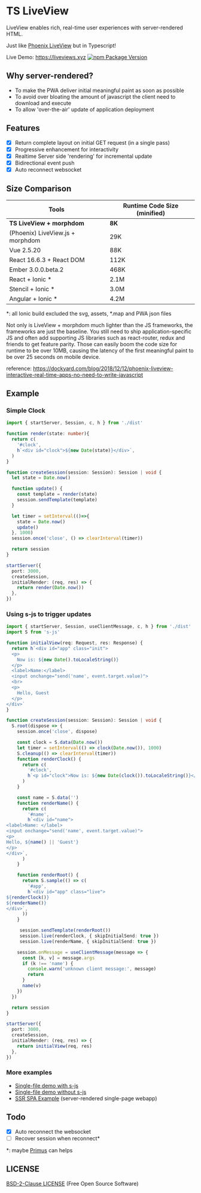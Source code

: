 # TS LiveView

LiveView enables rich, real-time user experiences with server-rendered HTML.

Just like [Phoenix LiveView](https://github.com/phoenixframework/phoenix_live_view) but in Typescript!

Live Demo: https://liveviews.xyz
[![npm Package Version](https://img.shields.io/npm/v/ts-liveview.svg?maxAge=2592000)](https://www.npmjs.com/package/ts-liveview)

## Why server-rendered?
- To make the PWA deliver initial meaningful paint as soon as possible
- To avoid over bloating the amount of javascript the client need to download and execute
- To allow 'over-the-air' update of application deployment

## Features
- [x] Return complete layout on initial GET request (in a single pass)
- [x] Progressive enhancement for interactivity
- [x] Realtime Server side 'rendering' for incremental update
- [x] Bidirectional event push
- [x] Auto reconnect websocket

## Size Comparison
| Tools | Runtime Code Size (minified) |
|---|---|
| **TS LiveView + morphdom** | **8K** |
| (Phoenix) LiveView.js + morphdom | 29K |
| Vue 2.5.20 | 88K |
| React 16.6.3 + React DOM | 112K |
| Ember 3.0.0.beta.2 | 468K |
| React + Ionic * | 2.1M |
| Stencil + Ionic * | 3.0M |
| Angular + Ionic * | 4.2M |

*: all Ionic build excluded the svg, assets, *.map and PWA json files

Not only is LiveView + morphdom much lighter than the JS frameworks, the frameworks are just the baseline. You still need to ship application-specific JS and often add supporting JS libraries such as react-router, redux and friends to get feature parity. Those can easily boom the code size for runtime to be over 10MB, causing the latency of the first meaningful paint to be over 25 seconds on mobile device.

reference: https://dockyard.com/blog/2018/12/12/phoenix-liveview-interactive-real-time-apps-no-need-to-write-javascript

## Example
### Simple Clock
```typescript
import { startServer, Session, c, h } from './dist'

function render(state: number){
  return c(
    '#clock',
    h`<div id="clock">${new Date(state)}</div>`,
  )
}

function createSession(session: Session): Session | void {
  let state = Date.now()

  function update() {
    const template = render(state)
    session.sendTemplate(template)
  }

  let timer = setInterval(()=>{
    state = Date.now()
    update()
  }, 1000)
  session.once('close', () => clearInterval(timer))

  return session
}

startServer({
  port: 3000,
  createSession,
  initialRender: (req, res) => {
    return render(Date.now())
  },
})
```

### Using s-js to trigger updates
```typescript
import { startServer, Session, useClientMessage, c, h } from './dist'
import S from 's-js'

function initialView(req: Request, res: Response) {
  return h`<div id="app" class="init">
  <p>
    Now is: ${new Date().toLocaleString()}
  </p>
  <label>Name:</label>
  <input onchange="send('name', event.target.value)">
  <br>
  <p>
    Hello, Guest
  </p>
</div>`
}

function createSession(session: Session): Session | void {
  S.root(dispose => {
    session.once('close', dispose)

    const clock = S.data(Date.now())
    let timer = setInterval(() => clock(Date.now()), 1000)
    S.cleanup(() => clearInterval(timer))
    function renderClock() {
      return c(
        '#clock',
        h`<p id="clock">Now is: ${new Date(clock()).toLocaleString()}</p>`,
      )
    }

    const name = S.data('')
    function renderName() {
      return c(
        '#name',
        h`<div id="name">
<label>Name: </label>
<input onchange="send('name', event.target.value)">
<p>
Hello, ${name() || 'Guest'}
</p>
</div>`,
      )
    }

    function renderRoot() {
      return S.sample(() => c(
        '#app',
        h`<div id="app" class="live">
${renderClock()}
${renderName()}
</div>`,
      ))
    }

     session.sendTemplate(renderRoot())
     session.live(renderClock, { skipInitialSend: true })
     session.live(renderName, { skipInitialSend: true })

    session.onMessage = useClientMessage(message => {
      const [k, v] = message.args
      if (k !== 'name') {
        console.warn('unknown client message:', message)
        return
      }
      name(v)
    })
  })

  return session
}

startServer({
  port: 3000,
  createSession,
  initialRender: (req, res) => {
    return initialView(req, res)
  },
})
```

### More examples
- [Single-file demo with s-js](./test/demo-server-with-sjs.ts)
- [Single-file demo without s-js](./test/demo-server-without-sjs.ts)
- [SSR SPA Example](./app) (server-rendered single-page webapp)

## Todo
- [x] Auto reconnect the websocket
- [ ] Recover session when reconnect*

*: maybe [Primus](https://github.com/primus/primus) can helps

## LICENSE
[BSD-2-Clause LICENSE](./LICENSE)
(Free Open Source Software)
